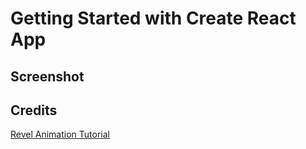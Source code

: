 # Getting Started with Create React App

## Screenshot


## Credits

[Revel Animation Tutorial](https://www.youtube.com/watch?v=hjbxaYTMhy0&list=LL&index=2)